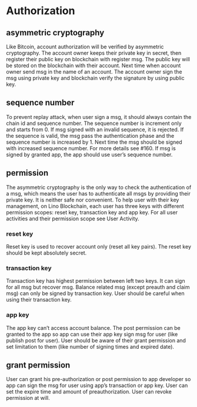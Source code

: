 # Authorization

## asymmetric cryptography

Like Bitcoin, account authorization will be verified by asymmetric cryptography. The account owner keeps their private key in secret, then register their public key on blockchain with register msg. The public key will be stored on the blockchain with their account. Next time when account owner send msg in the name of an account. The account owner sign the msg using private key and blockchain verify the signature by using public key.

## sequence number

To prevent replay attack, when user sign a msg, it should always contain the chain id and sequence number. The sequence number is increment only and starts from 0. If msg signed with an invalid sequence, it is rejected. If the sequence is valid, the msg pass the authentication phase and the sequence number is increased by 1. Next time the msg should be signed with increased sequence number. For more details see #160. If msg is signed by granted app, the app should use user’s sequence number.

## permission

The asymmetric cryptography is the only way to check the authentication of a msg, which means the user has to authenticate all msgs by providing their private key. It is neither safe nor convenient. To help user with their key management, on Lino Blockchain, each user has three keys with different permission scopes: reset key, transaction key and app key. For all user activities and their permission scope see User Activity.

### reset key

Reset key is used to recover account only (reset all key pairs). The reset key should be kept absolutely secret.

### transaction key

Transaction key has highest permission between left two keys. It can sign for all msg but recover msg. Balance related msg (except preauth and claim msg) can only be signed by transaction key. User should be careful when using their transaction key.

### app key

The app key can’t access account balance. The post permission can be granted to the app so app can use their app key sign msg for user (like publish post for user). User should be aware of their grant permission and set limitation to them (like number of signing times and expired date).

## grant permission

User can grant his pre-authorization or post permission to app developer so app can sign the msg for user using app’s transaction or app key. User can set the expire time and amount of preauthorization. User can revoke permission at will.
